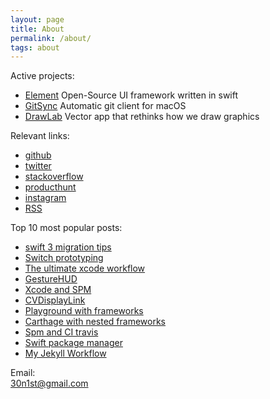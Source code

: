 ```yaml
---
layout: page
title: About
permalink: /about/
tags: about
---
```

 
Active projects:  
- [Element](http://github.com/eonist/element) Open-Source UI framework written in swift 
- [GitSync](http://gitsync.io) Automatic git client for macOS 
- [DrawLab](http://drawlab.io) Vector app that rethinks how we draw graphics 

Relevant links:  
- [github](http://github.com/eonist/)
- [twitter](http://twitter.com/eoncodes/) 
- [stackoverflow](https://stackoverflow.com/users/5389500/gitsync)
- [producthunt](https://www.producthunt.com/@eonpilot)
- [instagram](https://www.instagram.com/sepiadreamz/) 
- [RSS](/feed.xml) 

Top 10 most popular posts:
- [swift 3 migration tips](http://eon.codes/blog/2017/01/12/swift-3-migration/)
- [Switch prototyping](http://eon.codes/blog/2017/01/24/Switch/)
- [The ultimate xcode workflow](http://eon.codes/blog/2017/02/25/The-ultimate-XCode-workflow/)
- [GestureHUD](http://eon.codes/blog/2017/03/15/Gesture-HUD/)
- [Xcode and SPM](http://eon.codes/blog/2017/02/05/Xcode-and-spm/)
- [CVDisplayLink](http://eon.codes/blog/2016/02/24/CVDisplayLink/)
- [Playground with frameworks](http://eon.codes/blog/2017/01/16/playground-and-framework/)
- [Carthage with nested frameworks](http://stylekit.org/blog/2017/02/03/Carthage-and-nested-frameworks/)
- [Spm and CI travis](http://eon.codes/blog/2017/02/07/SPM-and-CI-travis/)
- [Swift package manager](http://eon.codes/blog/2017/01/15/swift-package-manager/)
- [My Jekyll Workflow](http://eon.codes/blog/2016/01/11/My-Jekyll-Workflow/) 


Email:  
[30n1st@gmail.com](mailto:30n1st@gmail.com) 